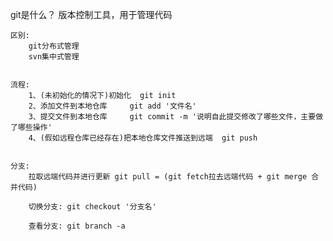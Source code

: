 git是什么？
    版本控制工具，用于管理代码


    区别:
        git分布式管理
        svn集中式管理
    

    流程:
        1、(未初始化的情况下)初始化  git init
        2、添加文件到本地仓库     git add '文件名'
        3、提交文件到本地仓库     git commit -m '说明自此提交修改了哪些文件，主要做了哪些操作'
        4、(假如远程仓库已经存在)把本地仓库文件推送到远端  git push


    分支:
        拉取远端代码并进行更新 git pull = (git fetch拉去远端代码 + git merge 合并代码)

        切换分支: git checkout '分支名'

        查看分支: git branch -a